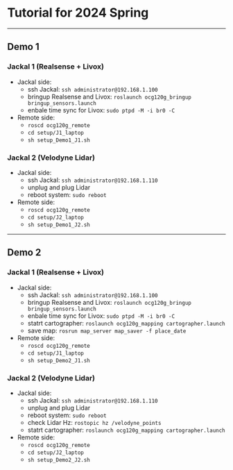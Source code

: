 # Tutorial for 2024 Spring 

---

## Demo 1

### Jackal 1 (Realsense + Livox)
- Jackal side: 
  - ssh Jackal: `ssh administrator@192.168.1.100`
  - bringup Realsense and Livox: `roslaunch ocg120g_bringup bringup_sensors.launch`
  - enbale time sync for Livox: `sudo ptpd -M -i br0 -C`
- Remote side:
  - `roscd ocg120g_remote`
  - `cd setup/J1_laptop`
  - `sh setup_Demo1_J1.sh`

### Jackal 2 (Velodyne Lidar)
- Jackal side: 
  - ssh Jackal: `ssh administrator@192.168.1.110`
  - unplug and plug Lidar
  - reboot system: `sudo reboot`
- Remote side:
  - `roscd ocg120g_remote`
  - `cd setup/J2_laptop`
  - `sh setup_Demo1_J2.sh`
  
---

## Demo 2

### Jackal 1 (Realsense + Livox)
- Jackal side: 
  - ssh Jackal: `ssh administrator@192.168.1.100`
  - bringup Realsense and Livox: `roslaunch ocg120g_bringup bringup_sensors.launch`
  - enbale time sync for Livox: `sudo ptpd -M -i br0 -C`
  - statrt cartographer: `roslaunch ocg120g_mapping cartographer.launch` 
  - save map: `rosrun map_server map_saver -f place_date`
- Remote side:
  - `roscd ocg120g_remote`
  - `cd setup/J1_laptop`
  - `sh setup_Demo2_J1.sh`

### Jackal 2 (Velodyne Lidar)
- Jackal side: 
  - ssh Jackal: `ssh administrator@192.168.1.110`
  - unplug and plug Lidar
  - reboot system: `sudo reboot`
  - check Lidar Hz: `rostopic hz /velodyne_points`
  - statrt cartographer: `roslaunch ocg120g_mapping cartographer.launch` 
- Remote side:
  - `roscd ocg120g_remote`
  - `cd setup/J2_laptop`
  - `sh setup_Demo2_J2.sh`  
